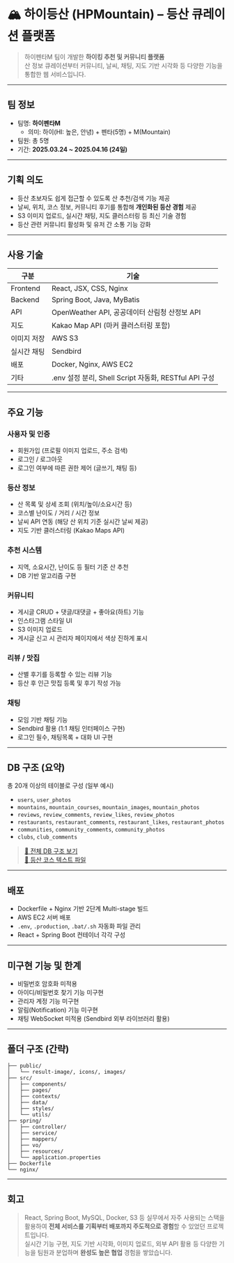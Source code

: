 # 🏔️ 하이등산 (HPMountain) – 등산 큐레이션 플랫폼

> 하이펜타M 팀이 개발한 **하이킹 추천 및 커뮤니티 플랫폼**  
> 산 정보 큐레이션부터 커뮤니티, 날씨, 채팅, 지도 기반 시각화 등 다양한 기능을 통합한 웹 서비스입니다.

---

## 팀 정보

- 팀명: **하이펜타M**
  - 의미: 하이(HI: 높은, 안녕) + 펜타(5명) + M(Mountain)
- 팀원: 총 5명
- 기간: **2025.03.24 ~ 2025.04.16 (24일)**

---

## 기획 의도

- 등산 초보자도 쉽게 접근할 수 있도록 산 추천/검색 기능 제공
- 날씨, 위치, 코스 정보, 커뮤니티 후기를 통합해 **개인화된 등산 경험** 제공
- S3 이미지 업로드, 실시간 채팅, 지도 클러스터링 등 최신 기술 경험
- 등산 관련 커뮤니티 활성화 및 유저 간 소통 기능 강화

---

## 사용 기술

| 구분 | 기술 |
|------|------|
| Frontend | React, JSX, CSS, Nginx |
| Backend | Spring Boot, Java, MyBatis |
| API | OpenWeather API, 공공데이터 산림청 산정보 API |
| 지도 | Kakao Map API (마커 클러스터링 포함) |
| 이미지 저장 | AWS S3 |
| 실시간 채팅 | Sendbird |
| 배포 | Docker, Nginx, AWS EC2 |
| 기타 | .env 설정 분리, Shell Script 자동화, RESTful API 구성 |

---

## 주요 기능

### 사용자 및 인증
- 회원가입 (프로필 이미지 업로드, 주소 검색)
- 로그인 / 로그아웃
- 로그인 여부에 따른 권한 제어 (글쓰기, 채팅 등)

### 등산 정보
- 산 목록 및 상세 조회 (위치/높이/소요시간 등)
- 코스별 난이도 / 거리 / 시간 정보
- 날씨 API 연동 (해당 산 위치 기준 실시간 날씨 제공)
- 지도 기반 클러스터링 (Kakao Maps API)

### 추천 시스템
- 지역, 소요시간, 난이도 등 필터 기준 산 추천
- DB 기반 알고리즘 구현

### 커뮤니티
- 게시글 CRUD + 댓글/대댓글 + 좋아요(하트) 기능
- 인스타그램 스타일 UI
- S3 이미지 업로드
- 게시글 신고 시 관리자 페이지에서 색상 진하게 표시

### 리뷰 / 맛집
- 산별 후기를 등록할 수 있는 리뷰 기능
- 등산 후 인근 맛집 등록 및 후기 작성 가능

### 채팅
- 모임 기반 채팅 기능
- Sendbird 활용 (1:1 채팅 인터페이스 구현)
- 로그인 필수, 채팅목록 + 대화 UI 구현

---

## DB 구조 (요약)

총 20개 이상의 테이블로 구성 (일부 예시)

- `users`, `user_photos`
- `mountains`, `mountain_courses`, `mountain_images`, `mountain_photos`
- `reviews`, `review_comments`, `review_likes`, `review_photos`
- `restaurants`, `restaurant_comments`, `restaurant_likes`, `restaurant_photos`
- `communities`, `community_comments`, `community_photos`
- `clubs`, `club_comments`

> [📄 전체 DB 구조 보기](./최종프로젝트_최종DB.sql)  
> [📄 등산 코스 텍스트 파일](./mountain_courses.txt)

---

## 배포

- Dockerfile + Nginx 기반 2단계 Multi-stage 빌드
- AWS EC2 서버 배포
- `.env`, `.production`, `.bat/.sh` 자동화 파일 관리
- React + Spring Boot 컨테이너 각각 구성

---

## 미구현 기능 및 한계

- 비밀번호 암호화 미적용
- 아이디/비밀번호 찾기 기능 미구현
- 관리자 계정 기능 미구현
- 알림(Notification) 기능 미구현
- 채팅 WebSocket 미적용 (Sendbird 외부 라이브러리 활용)

---

## 폴더 구조 (간략)

```
├── public/
│   └── result-image/, icons/, images/
├── src/
│   ├── components/
│   ├── pages/
│   ├── contexts/
│   ├── data/
│   ├── styles/
│   └── utils/
├── spring/
│   ├── controller/
│   ├── service/
│   ├── mappers/
│   ├── vo/
│   ├── resources/
│   └── application.properties
├── Dockerfile
└── nginx/
```

---

## 회고

> React, Spring Boot, MySQL, Docker, S3 등 실무에서 자주 사용되는 스택을 활용하여 **전체 서비스를 기획부터 배포까지 주도적으로 경험**할 수 있었던 프로젝트입니다.  
> 실시간 기능 구현, 지도 기반 시각화, 이미지 업로드, 외부 API 활용 등 다양한 기능을 팀원과 분업하며 **완성도 높은 협업** 경험을 쌓았습니다.
